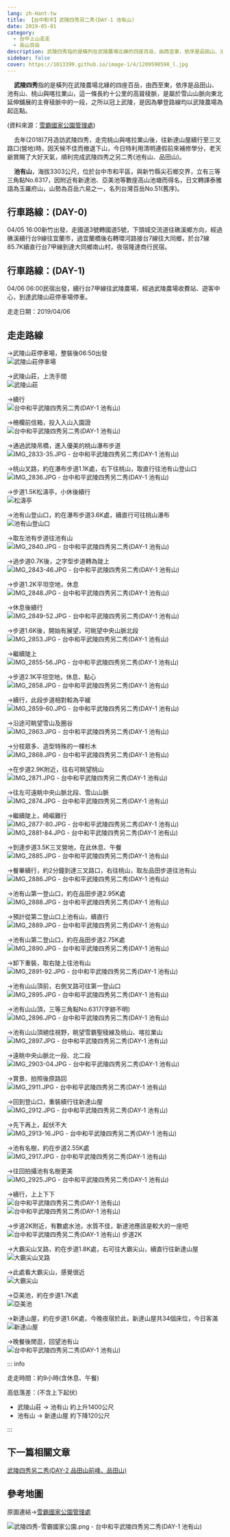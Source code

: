 ```yaml
---
lang: zh-Hant-tw
title: 【台中和平】武陵四秀另二秀(DAY-1 池有山)
date: 2019-05-01
category: 
  - 台中上山走走
  - 高山百岳
description: 武陵四秀指的是橫列在武陵農場北緣的四座百岳，由西至東，依序是品田山、池有山、桃山與喀拉業山，這一條長約十公里的高聳稜脈，是屬於雪山山脈向東北延伸舖展的主脊稜脈中的一段，之所以冠上武陵，是因為攀登路線均以武陵農場為起迄點。
sidebar: false
cover: https://1013399.github.io/image-1/4/1209590598_l.jpg
---
```


    **武陵四秀**指的是橫列在武陵農場北緣的四座百岳，由西至東，依序是品田山、池有山、桃山與喀拉業山，這一條長約十公里的高聳稜脈，是屬於雪山山脈向東北延伸舖展的主脊稜脈中的一段，之所以冠上武陵，是因為攀登路線均以武陵農場為起迄點。

(資料來源：[雪霸國家公園管理處](https://www.spnp.gov.tw/Site/Hiking/WulingFour))  

<!-- more -->

    去年(2018)7月造訪武陵四秀，走完桃山與喀拉業山後，往新達山屋續行至三叉路口(營地)時，因天候不佳而撤退下山，今日特利用清明連假前來補修學分，老天爺賞賜了大好天氣，順利完成武陵四秀之另二秀(池有山、品田山)。  

    **池有山**，海拔3303公尺，位於台中市和平區，與新竹縣尖石鄉交界，立有三等三角點No.6317，因附近有新達池、亞美池等數座高山池塘而得名，日文轉譯泰雅語為玉羅府山，山勢為百岳六易之一，名列台灣百岳No.51(舊序)。

## 行車路線：(DAY-0)  
04/05 16:00新竹出發，走國道3號轉國道5號，下頭城交流道往礁溪鄉方向，經過礁溪續行台9線往宜蘭市，過宜蘭橋後右轉環河路接台7線往大同鄉，於台7線85.7K續直行台7甲線到達大同鄉南山村，夜宿隆達商行民宿。

## 行車路線：(DAY-1)  
04/06 06:00民宿出發，續行台7甲線往武陵農場，經過武陵農場收費站、遊客中心，到達武陵山莊停車場停車。

走走日期：2019/04/06

## 走走路線
→武陵山莊停車場，整裝後06:50出發  
![武陵山莊停車場](https://1013399.github.io/image-1/4/1209591570_l.jpg)

→武陵山莊，上洗手間  
![武陵山莊](https://1013399.github.io/image-1/4/1209590080_l.jpg)

→續行  
![台中和平武陵四秀另二秀(DAY-1 池有山)](https://1013399.github.io/image-1/4/1209590204_l.jpg)

→柵欄前信箱，投入入山入園證  
![台中和平武陵四秀另二秀(DAY-1 池有山)](https://1013399.github.io/image-1/4/1209591772_l.jpg)

→通過武陵吊橋，進入優美的桃山瀑布步道  
![IMG_2833-35.JPG - 台中和平武陵四秀另二秀(DAY-1 池有山)](https://1013399.github.io/image-1/4/1209590680_l.jpg)

→桃山叉路，約在瀑布步道1.1K處，右下往桃山，取直行往池有山登山口  
![IMG_2836.JPG - 台中和平武陵四秀另二秀(DAY-1 池有山)](https://1013399.github.io/image-1/4/1209590682_l.jpg)

→步道1.5K松濤亭，小休後續行  
![松濤亭](https://1013399.github.io/image-1/4/1209590205_l.jpg)

→池有山登山口，約在瀑布步道3.6K處，續直行可往桃山瀑布  
![池有山登山口](https://1013399.github.io/image-1/4/1209590206_l.jpg)

→取左池有步道往池有山  
![IMG_2840.JPG - 台中和平武陵四秀另二秀(DAY-1 池有山)](https://1013399.github.io/image-1/4/1209590207_l.jpg)

→過步道0.7K後，之字型步道轉為陡上  
![IMG_2843-46.JPG - 台中和平武陵四秀另二秀(DAY-1 池有山)](https://1013399.github.io/image-1/4/1209591376_l.jpg)

→步道1.2K平坦空地，休息  
![IMG_2848.JPG - 台中和平武陵四秀另二秀(DAY-1 池有山)](https://1013399.github.io/image-1/4/1209590209_l.jpg)

→休息後續行  
![IMG_2849-52.JPG - 台中和平武陵四秀另二秀(DAY-1 池有山)](https://1013399.github.io/image-1/4/1209590210_l.jpg)

→步道1.6K後，開始有展望，可眺望中央山脈北段  
![IMG_2853.JPG - 台中和平武陵四秀另二秀(DAY-1 池有山)](https://1013399.github.io/image-1/4/1209591573_l.jpg)

→繼續陡上  
![IMG_2855-56.JPG - 台中和平武陵四秀另二秀(DAY-1 池有山)](https://1013399.github.io/image-1/4/1209590211_l.jpg)

→步道2.1K平坦空地，休息、點心  
![IMG_2858.JPG - 台中和平武陵四秀另二秀(DAY-1 池有山)](https://1013399.github.io/image-1/4/1209590212_l.jpg)

→續行，此段步道相對較為平緩  
![IMG_2859-60.JPG - 台中和平武陵四秀另二秀(DAY-1 池有山)](https://1013399.github.io/image-1/4/1209591377_l.jpg)

→沿途可眺望雪山及圈谷  
![IMG_2863.JPG - 台中和平武陵四秀另二秀(DAY-1 池有山)](https://1013399.github.io/image-1/4/1209591670_l.jpg)

→分枝眾多、造型特殊的一棵杉木  
![IMG_2868.JPG - 台中和平武陵四秀另二秀(DAY-1 池有山)](https://1013399.github.io/image-1/4/1209590085_l.jpg)

→在步道2.9K附近，往右可眺望桃山  
![IMG_2871.JPG - 台中和平武陵四秀另二秀(DAY-1 池有山)](https://1013399.github.io/image-1/4/1209590217_l.jpg)

→往左可遠眺中央山脈北段、雪山山脈  
![IMG_2874.JPG - 台中和平武陵四秀另二秀(DAY-1 池有山)](https://1013399.github.io/image-1/4/1209591579_l.jpg)

→繼續陡上，崎嶇難行  
![IMG_2877-80.JPG - 台中和平武陵四秀另二秀(DAY-1 池有山)](https://1013399.github.io/image-1/4/1209591580_l.jpg)  
![IMG_2881-84.JPG - 台中和平武陵四秀另二秀(DAY-1 池有山)](https://1013399.github.io/image-1/4/1209590873_l.jpg)

→到達步道3.5K三叉營地，在此休息、午餐  
![IMG_2885.JPG - 台中和平武陵四秀另二秀(DAY-1 池有山)](https://1013399.github.io/image-1/4/1209591385_l.jpg)

→餐畢續行，約2分鐘到達三叉路口，右往桃山，取左品田步道往池有山  
![IMG_2886.JPG - 台中和平武陵四秀另二秀(DAY-1 池有山)](https://1013399.github.io/image-1/4/1209591386_l.jpg)

→池有山第一登山口，約在品田步道2.95K處  
![IMG_2888.JPG - 台中和平武陵四秀另二秀(DAY-1 池有山)](https://1013399.github.io/image-1/4/1209591183_l.jpg)

→預計從第二登山口上池有山，續直行  
![IMG_2889.JPG - 台中和平武陵四秀另二秀(DAY-1 池有山)](https://1013399.github.io/image-1/4/1209590596_l.jpg)

→池有山第二登山口，約在品田步道2.75K處  
![IMG_2890.JPG - 台中和平武陵四秀另二秀(DAY-1 池有山)](https://1013399.github.io/image-1/4/1209590093_l.jpg)

→卸下重裝，取右陡上往池有山  
![IMG_2891-92.JPG - 台中和平武陵四秀另二秀(DAY-1 池有山)](https://1013399.github.io/image-1/4/1209590094_l.jpg)

→池有山山頂前，右側叉路可往第一登山口  
![IMG_2895.JPG - 台中和平武陵四秀另二秀(DAY-1 池有山)](https://1013399.github.io/image-1/4/1209590874_l.jpg)

→池有山山頂，三等三角點No.6317(字跡不明)  
![IMG_2896.JPG - 台中和平武陵四秀另二秀(DAY-1 池有山)](https://1013399.github.io/image-1/4/1209590598_l.jpg)

→池有山山頂絕佳視野，眺望雪霸聖稜線及桃山、喀拉業山  
![IMG_2897.JPG - 台中和平武陵四秀另二秀(DAY-1 池有山)](https://1013399.github.io/image-1/4/1209590690_l.jpg)

→遠眺中央山脈北一段、北二段  
![IMG_2903-04.JPG - 台中和平武陵四秀另二秀(DAY-1 池有山)](https://1013399.github.io/image-1/4/1209591674_l.jpg)

→賞景、拍照後原路回  
![IMG_2911.JPG - 台中和平武陵四秀另二秀(DAY-1 池有山)](https://1013399.github.io/image-1/4/1209591280_l.jpg)

→回到登山口，重裝續行往新達山屋  
![IMG_2912.JPG - 台中和平武陵四秀另二秀(DAY-1 池有山)](https://1013399.github.io/image-1/4/1209591966_l.jpg)

→先下再上，起伏不大  
![IMG_2913-16.JPG - 台中和平武陵四秀另二秀(DAY-1 池有山)](https://1013399.github.io/image-1/4/1209590599_l.jpg)

→池有名樹，約在步道2.55K處  
![IMG_2917.JPG - 台中和平武陵四秀另二秀(DAY-1 池有山)](https://1013399.github.io/image-1/4/1209590600_l.jpg)

→往回拍攝池有名樹更美  
![IMG_2925.JPG - 台中和平武陵四秀另二秀(DAY-1 池有山)](https://1013399.github.io/image-1/4/1209590602_l.jpg)

→續行，上上下下  
![台中和平武陵四秀另二秀(DAY-1 池有山)](https://1013399.github.io/image-1/4/1209591582_l.jpg)  
![台中和平武陵四秀另二秀(DAY-1 池有山)](https://1013399.github.io/image-1/4/1209591390_l.jpg)

→步道2K附近，有數處水池，水質不佳，新達池應該是較大的一座吧  
![台中和平武陵四秀另二秀(DAY-1 池有山) 步道2K](https://1013399.github.io/image-1/4/1209591967_l.jpg)

→大霸尖山叉路，約在步道1.8K處，右可往大霸尖山，續直行往新達山屋  
![大霸尖山叉路](https://1013399.github.io/image-1/4/1209591584_l.jpg)

→此處看大霸尖山，感覺很近  
![大霸尖山](https://1013399.github.io/image-1/4/1209592065_l.jpg)

→亞美池，約在步道1.7K處  
![亞美池](https://1013399.github.io/image-1/4/1209592265_l.jpg)

→新達山屋，約在步道1.6K處，今晚夜宿於此，新達山屋共34個床位，今日客滿  
![新達山屋](https://1013399.github.io/image-1/4/1209590987_l.jpg)

→晚餐後閒逛，回望池有山  
![台中和平武陵四秀另二秀(DAY-1 池有山)](https://1013399.github.io/image-1/4/1209592266_l.jpg)

::: info

走走時間：約9小時(含休息、午餐)

高低落差：(不含上下起伏)  
- 武陵山莊 → 池有山 約上升1400公尺  
- 池有山 → 新達山屋 約下降120公尺

:::

## 下一篇相關文章
[武陵四秀另二秀(DAY-2 品田山前峰、品田山)](/posts/post-3-2019-05-02.html)

## 參考地圖
原圖連結→[雪霸國家公園管理處](https://www.spnp.gov.tw/Site/Hiking/WulingFour#lg=1&slide=0)  

![武陵四秀-雪霸國家公園.png - 台中和平武陵四秀另二秀(DAY-1 池有山)](https://1013399.github.io/image-1/4/1209592068_l.jpg)